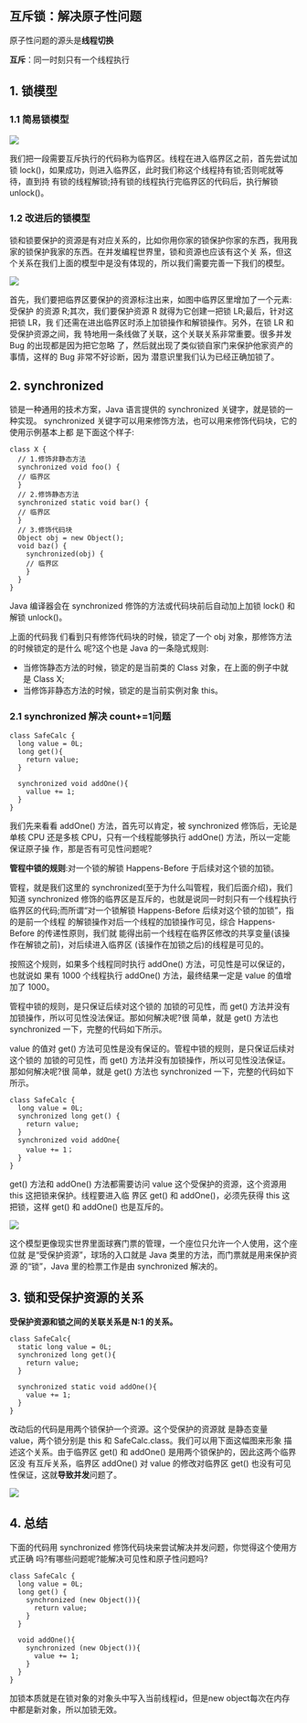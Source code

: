 ## 互斥锁：解决原子性问题
原子性问题的源头是**线程切换**

**互斥**：同一时刻只有一个线程执行

## 1. 锁模型
### 1.1 简易锁模型
![](assets/markdown-img-paste-20190420205548941.png)

我们把一段需要互斥执行的代码称为临界区。线程在进入临界区之前，首先尝试加锁 lock()，如果成功，则进入临界区，此时我们称这个线程持有锁;否则呢就等待，直到持 有锁的线程解锁;持有锁的线程执行完临界区的代码后，执行解锁 unlock()。

### 1.2 改进后的锁模型
锁和锁要保护的资源是有对应关系的，比如你用你家的锁保护你家的东西，我用我家的锁保护我家的东西。在并发编程世界里，锁和资源也应该有这个关
系，但这个关系在我们上面的模型中是没有体现的，所以我们需要完善一下我们的模型。

![](assets/markdown-img-paste-20190420210436488.png)

首先，我们要把临界区要保护的资源标注出来，如图中临界区里增加了一个元素:受保护 的资源 R;其次，我们要保护资源 R 就得为它创建一把锁 LR;最后，针对这把锁 LR，我 们还需在进出临界区时添上加锁操作和解锁操作。另外，在锁 LR 和受保护资源之间，我 特地用一条线做了关联，这个关联关系非常重要。很多并发 Bug 的出现都是因为把它忽略 了，然后就出现了类似锁自家门来保护他家资产的事情，这样的 Bug 非常不好诊断，因为 潜意识里我们认为已经正确加锁了。

## 2. synchronized
锁是一种通用的技术方案，Java 语言提供的 synchronized 关键字，就是锁的一种实现。 synchronized 关键字可以用来修饰方法，也可以用来修饰代码块，它的使用示例基本上都 是下面这个样子:
```
class X {
  // 1.修饰非静态方法
  synchronized void foo() {
  // 临界区
  }
  // 2.修饰静态方法
  synchronized static void bar() {
  // 临界区
  }
  // 3.修饰代码块
  Object obj = new Object();
  void baz() {
    synchronized(obj) {
    // 临界区
    }
  }
}
```
Java 编译器会在 synchronized 修饰的方法或代码块前后自动加上加锁 lock() 和解锁 unlock()。

上面的代码我 们看到只有修饰代码块的时候，锁定了一个 obj 对象，那修饰方法的时候锁定的是什么 呢?这个也是 Java 的一条隐式规则:
- 当修饰静态方法的时候，锁定的是当前类的 Class 对象，在上面的例子中就 是 Class X;
- 当修饰非静态方法的时候，锁定的是当前实例对象 this。

### 2.1 synchronized 解决 count+=1问题

```
class SafeCalc {
  long value = 0L;
  long get(){
    return value;
  }

  synchronized void addOne(){
    vallue += 1;
  }
}

```
我们先来看看 addOne() 方法，首先可以肯定，被 synchronized 修饰后，无论是单核 CPU 还是多核 CPU，只有一个线程能够执行 addOne() 方法，所以一定能保证原子操 作，那是否有可见性问题呢?

**管程中锁的规则**:对一个锁的解锁 Happens-Before 于后续对这个锁的加锁。

管程，就是我们这里的 synchronized(至于为什么叫管程，我们后面介绍)，我们知道 synchronized 修饰的临界区是互斥的，也就是说同一时刻只有一个线程执行临界区的代码;而所谓“对一个锁解锁 Happens-Before 后续对这个锁的加锁”，指的是前一个线程 的解锁操作对后一个线程的加锁操作可见，综合 Happens-Before 的传递性原则，我们就 能得出前一个线程在临界区修改的共享变量(该操作在解锁之前)，对后续进入临界区 (该操作在加锁之后)的线程是可见的。

按照这个规则，如果多个线程同时执行 addOne() 方法，可见性是可以保证的，也就说如 果有 1000 个线程执行 addOne() 方法，最终结果一定是 value 的值增加了 1000。

管程中锁的规则，是只保证后续对这个锁的 加锁的可见性，而 get() 方法并没有加锁操作，所以可见性没法保证。那如何解决呢?很 简单，就是 get() 方法也 synchronized 一下，完整的代码如下所示。

value 的值对 get() 方法可见性是没有保证的。管程中锁的规则，是只保证后续对这个锁的 加锁的可见性，而 get() 方法并没有加锁操作，所以可见性没法保证。那如何解决呢?很 简单，就是 get() 方法也 synchronized 一下，完整的代码如下所示。

```
class SafeCalc {
  long value = 0L;
  synchronized long get() {
    return value;
  }
  synchronized void addOne{
    value += 1；
  }
}

```
get() 方法和 addOne() 方法都需要访问 value 这个受保护的资源，这个资源用 this 这把锁来保护。线程要进入临 界区 get() 和 addOne()，必须先获得 this 这把锁，这样 get() 和 addOne() 也是互斥的。

![](assets/markdown-img-paste-20190420233324914.png)

这个模型更像现实世界里面球赛门票的管理，一个座位只允许一个人使用，这个座位就 是“受保护资源”，球场的入口就是 Java 类里的方法，而门票就是用来保护资源 的“锁”，Java 里的检票工作是由 synchronized 解决的。

## 3. 锁和受保护资源的关系
**受保护资源和锁之间的关联关系是 N:1 的关系。**

```
class SafeCalc{
  static long value = 0L;
  synchronized long get(){
    return value;
  }

  synchronized static void addOne(){
    value += 1;
  }
}
```

改动后的代码是用两个锁保护一个资源。这个受保护的资源就 是静态变量 value，两个锁分别是 this 和 SafeCalc.class。我们可以用下面这幅图来形象 描述这个关系。由于临界区 get() 和 addOne() 是用两个锁保护的，因此这两个临界区没 有互斥关系，临界区 addOne() 对 value 的修改对临界区 get() 也没有可见性保证，这就**导致并发**问题了。

![](assets/markdown-img-paste-20190420234845110.png)

## 4. 总结
下面的代码用 synchronized 修饰代码块来尝试解决并发问题，你觉得这个使用方式正确 吗?有哪些问题呢?能解决可见性和原子性问题吗?
```
class SafeCalc {
  long value = 0L;
  long get() {
    synchronized (new Object()){
      return value;
    }
  }

  void addOne(){
    synchronized (new Object()){
      value += 1;
    }
  }
}
```
加锁本质就是在锁对象的对象头中写入当前线程id，但是new object每次在内存中都是新对象，所以加锁无效。
